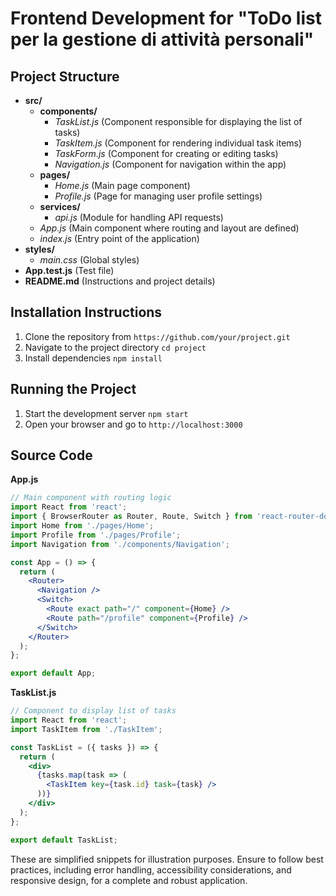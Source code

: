 # Frontend Development for "ToDo list per la gestione di attività personali"

## Project Structure
- **src/**
  - **components/**
    - *TaskList.js* (Component responsible for displaying the list of tasks)
    - *TaskItem.js* (Component for rendering individual task items)
    - *TaskForm.js* (Component for creating or editing tasks)
    - *Navigation.js* (Component for navigation within the app)
  - **pages/**
    - *Home.js* (Main page component)
    - *Profile.js* (Page for managing user profile settings)
  - **services/**
    - *api.js* (Module for handling API requests)
  - *App.js* (Main component where routing and layout are defined)
  - *index.js* (Entry point of the application)
- **styles/**
  - *main.css* (Global styles)
- **App.test.js** (Test file)
- **README.md** (Instructions and project details)

## Installation Instructions
1. Clone the repository from `https://github.com/your/project.git`
2. Navigate to the project directory `cd project`
3. Install dependencies `npm install`

## Running the Project
1. Start the development server `npm start`
2. Open your browser and go to `http://localhost:3000`

## Source Code

**App.js**
```jsx
// Main component with routing logic
import React from 'react';
import { BrowserRouter as Router, Route, Switch } from 'react-router-dom';
import Home from './pages/Home';
import Profile from './pages/Profile';
import Navigation from './components/Navigation';

const App = () => {
  return (
    <Router>
      <Navigation />
      <Switch>
        <Route exact path="/" component={Home} />
        <Route path="/profile" component={Profile} />
      </Switch>
    </Router>
  );
};

export default App;
```

**TaskList.js**
```jsx
// Component to display list of tasks
import React from 'react';
import TaskItem from './TaskItem';

const TaskList = ({ tasks }) => {
  return (
    <div>
      {tasks.map(task => (
        <TaskItem key={task.id} task={task} />
      ))}
    </div>
  );
};

export default TaskList;
```

These are simplified snippets for illustration purposes. Ensure to follow best practices, including error handling, accessibility considerations, and responsive design, for a complete and robust application.